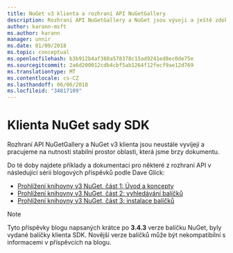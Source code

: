 ```yaml
---
title: NuGet v3 klienta a rozhraní API NuGetGallery
description: Rozhraní API NuGetGallery a NuGet jsou vývoji a ještě zdokumentovaných, ale příklady jsou k dispozici na blogu Dave Glick.
author: karann-msft
ms.author: karann
manager: unnir
ms.date: 01/09/2018
ms.topic: conceptual
ms.openlocfilehash: b3b912b4af388a578378c15ad9241ed8ec0de75e
ms.sourcegitcommit: 2a6d200012cdb4cbf5ab1264f12fecf9ae12d769
ms.translationtype: MT
ms.contentlocale: cs-CZ
ms.lasthandoff: 06/06/2018
ms.locfileid: "34817109"
---
```

# <a name="nuget-client-sdk"></a>Klienta NuGet sady SDK

Rozhraní API NuGetGallery a NuGet v3 klienta jsou neustále vyvíjejí a pracujeme na nutnosti stabilní prostor oblasti, která jsme brzy dokumentu.

Do té doby najdete příklady a dokumentaci pro některé z rozhraní API v následující sérii blogových příspěvků podle Dave Glick:

- [Prohlížení knihovny v3 NuGet, část 1: Úvod a koncepty](http://daveaglick.com/posts/exploring-the-nuget-v3-libraries-part-1)
- [Prohlížení knihovny v3 NuGet, část 2: vyhledávání balíčků](http://daveaglick.com/posts/exploring-the-nuget-v3-libraries-part-2)
- [Prohlížení knihovny v3 NuGet, část 3: instalace balíčků](http://daveaglick.com/posts/exploring-the-nuget-v3-libraries-part-3)

> [!Note]
> Tyto příspěvky blogu napsaných krátce po **3.4.3** verze balíčku NuGet, byly vydané balíčky klienta SDK.
> Novější verze balíčků může být nekompatibilní s informacemi v příspěvcích na blogu.

